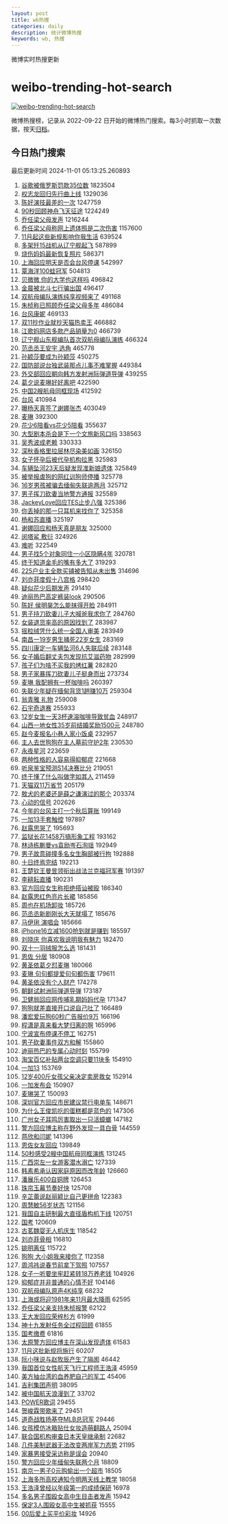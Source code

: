 ```yaml
---
layout: post
title: wb热搜
categories: daily
description: 统计微博热搜
keywords: wb, 热搜
---
```


微博实时热搜更新

# weibo-trending-hot-search

[![weibo-trending-hot-search](https://github.com/ameizi/weibo-trending-hot-search/actions/workflows/ci.yml/badge.svg)](https://github.com/ameizi/weibo-trending-hot-search/actions/workflows/ci.yml)

微博热搜榜，记录从 2022-09-22 日开始的微博热门搜索。每3小时抓取一次数据，按天[归档](./archives)。

## 今日热门搜索

<!-- BEGIN --> 
最后更新时间 2024-11-01 05:13:25.260893 
1. [谷歌被俄罗斯罚款35位数](https://s.weibo.com/weibo?q=%23%E8%B0%B7%E6%AD%8C%E8%A2%AB%E4%BF%84%E7%BD%97%E6%96%AF%E7%BD%9A%E6%AC%BE35%E4%BD%8D%E6%95%B0%23&t=31&band_rank=1&Refer=top) 1823504
1. [权志龙回归先行曲上线](https://s.weibo.com/weibo?q=%23%E6%9D%83%E5%BF%97%E9%BE%99%E5%9B%9E%E5%BD%92%E5%85%88%E8%A1%8C%E6%9B%B2%E4%B8%8A%E7%BA%BF%23&t=31&band_rank=2&Refer=top) 1329036
1. [陈好演技最差的一次](https://s.weibo.com/weibo?q=%23%E9%99%88%E5%A5%BD%E6%BC%94%E6%8A%80%E6%9C%80%E5%B7%AE%E7%9A%84%E4%B8%80%E6%AC%A1%23&t=31&band_rank=1&Refer=top) 1247759
1. [90秒回顾神舟飞天征途](https://s.weibo.com/weibo?q=%2390%E7%A7%92%E5%9B%9E%E9%A1%BE%E7%A5%9E%E8%88%9F%E9%A3%9E%E5%A4%A9%E5%BE%81%E9%80%94%23&t=31&band_rank=3&Refer=top) 1224249
1. [乔任梁父母发声](https://s.weibo.com/weibo?q=%23%E4%B9%94%E4%BB%BB%E6%A2%81%E7%88%B6%E6%AF%8D%E5%8F%91%E5%A3%B0%23&t=31&band_rank=4&Refer=top) 1216244
1. [乔任梁父母称网上遗体照是二次伤害](https://s.weibo.com/weibo?q=%23%E4%B9%94%E4%BB%BB%E6%A2%81%E7%88%B6%E6%AF%8D%E7%A7%B0%E7%BD%91%E4%B8%8A%E9%81%97%E4%BD%93%E7%85%A7%E6%98%AF%E4%BA%8C%E6%AC%A1%E4%BC%A4%E5%AE%B3%23&t=31&band_rank=1&Refer=top) 1157600
1. [11月起这些新规影响你我生活](https://s.weibo.com/weibo?q=%2311%E6%9C%88%E8%B5%B7%E8%BF%99%E4%BA%9B%E6%96%B0%E8%A7%84%E5%BD%B1%E5%93%8D%E4%BD%A0%E6%88%91%E7%94%9F%E6%B4%BB%23&t=31&band_rank=3&Refer=top) 639524
1. [多架歼15战机从辽宁舰起飞](https://s.weibo.com/weibo?q=%23%E5%A4%9A%E6%9E%B6%E6%AD%BC15%E6%88%98%E6%9C%BA%E4%BB%8E%E8%BE%BD%E5%AE%81%E8%88%B0%E8%B5%B7%E9%A3%9E%23&t=31&band_rank=5&Refer=top) 587899
1. [烧伤妈妈最新恢复照片](https://s.weibo.com/weibo?q=%23%E7%83%A7%E4%BC%A4%E5%A6%88%E5%A6%88%E6%9C%80%E6%96%B0%E6%81%A2%E5%A4%8D%E7%85%A7%E7%89%87%23&t=31&band_rank=4&Refer=top) 586371
1. [上海回应明天是否会台风停课](https://s.weibo.com/weibo?q=%23%E4%B8%8A%E6%B5%B7%E5%9B%9E%E5%BA%94%E6%98%8E%E5%A4%A9%E6%98%AF%E5%90%A6%E4%BC%9A%E5%8F%B0%E9%A3%8E%E5%81%9C%E8%AF%BE%23&t=31&band_rank=2&Refer=top) 542997
1. [覃海洋100蛙冠军](https://s.weibo.com/weibo?q=%23%E8%A6%83%E6%B5%B7%E6%B4%8B100%E8%9B%99%E5%86%A0%E5%86%9B%23&t=31&band_rank=5&Refer=top) 504813
1. [贝微微 你的大学也这样吗](https://s.weibo.com/weibo?q=%E8%B4%9D%E5%BE%AE%E5%BE%AE%20%E4%BD%A0%E7%9A%84%E5%A4%A7%E5%AD%A6%E4%B9%9F%E8%BF%99%E6%A0%B7%E5%90%97&t=31&band_rank=6&Refer=top) 496842
1. [金晨被北斗七行骗出国](https://s.weibo.com/weibo?q=%E9%87%91%E6%99%A8%E8%A2%AB%E5%8C%97%E6%96%97%E4%B8%83%E8%A1%8C%E9%AA%97%E5%87%BA%E5%9B%BD&t=31&band_rank=7&Refer=top) 496417
1. [双航母编队演练纯享视频来了](https://s.weibo.com/weibo?q=%23%E5%8F%8C%E8%88%AA%E6%AF%8D%E7%BC%96%E9%98%9F%E6%BC%94%E7%BB%83%E7%BA%AF%E4%BA%AB%E8%A7%86%E9%A2%91%E6%9D%A5%E4%BA%86%23&t=31&band_rank=8&Refer=top) 491168
1. [朱桢称已照顾乔任梁父母多年](https://s.weibo.com/weibo?q=%23%E6%9C%B1%E6%A1%A2%E7%A7%B0%E5%B7%B2%E7%85%A7%E9%A1%BE%E4%B9%94%E4%BB%BB%E6%A2%81%E7%88%B6%E6%AF%8D%E5%A4%9A%E5%B9%B4%23&t=31&band_rank=9&Refer=top) 486084
1. [台风康妮](https://s.weibo.com/weibo?q=%E5%8F%B0%E9%A3%8E%E5%BA%B7%E5%A6%AE&t=31&band_rank=10&Refer=top) 469133
1. [双11抄作业就抄天猫热卖王](https://s.weibo.com/weibo?q=%23%E5%8F%8C11%E6%8A%84%E4%BD%9C%E4%B8%9A%E5%B0%B1%E6%8A%84%E5%A4%A9%E7%8C%AB%E7%83%AD%E5%8D%96%E7%8E%8B%23&t=31&band_rank=11&Refer=top) 466882
1. [江歌妈网店多款产品销量为0](https://s.weibo.com/weibo?q=%23%E6%B1%9F%E6%AD%8C%E5%A6%88%E7%BD%91%E5%BA%97%E5%A4%9A%E6%AC%BE%E4%BA%A7%E5%93%81%E9%94%80%E9%87%8F%E4%B8%BA0%23&t=31&band_rank=12&Refer=top) 466739
1. [辽宁舰山东舰编队首次双航母编队演练](https://s.weibo.com/weibo?q=%23%E8%BE%BD%E5%AE%81%E8%88%B0%E5%B1%B1%E4%B8%9C%E8%88%B0%E7%BC%96%E9%98%9F%E9%A6%96%E6%AC%A1%E5%8F%8C%E8%88%AA%E6%AF%8D%E7%BC%96%E9%98%9F%E6%BC%94%E7%BB%83%23&t=31&band_rank=13&Refer=top) 466324
1. [范丞丞王安宇 选角](https://s.weibo.com/weibo?q=%E8%8C%83%E4%B8%9E%E4%B8%9E%E7%8E%8B%E5%AE%89%E5%AE%87%20%E9%80%89%E8%A7%92&t=31&band_rank=4&Refer=top) 465778
1. [孙颖莎要成为孙颖莎](https://s.weibo.com/weibo?q=%E5%AD%99%E9%A2%96%E8%8E%8E%E8%A6%81%E6%88%90%E4%B8%BA%E5%AD%99%E9%A2%96%E8%8E%8E&t=31&band_rank=6&Refer=top) 450275
1. [国防部说台独武装那点儿事不难掌握](https://s.weibo.com/weibo?q=%23%E5%9B%BD%E9%98%B2%E9%83%A8%E8%AF%B4%E5%8F%B0%E7%8B%AC%E6%AD%A6%E8%A3%85%E9%82%A3%E7%82%B9%E5%84%BF%E4%BA%8B%E4%B8%8D%E9%9A%BE%E6%8E%8C%E6%8F%A1%23&t=31&band_rank=5&Refer=top) 449384
1. [外交部回应朝向韩方发射洲际弹道导弹](https://s.weibo.com/weibo?q=%23%E5%A4%96%E4%BA%A4%E9%83%A8%E5%9B%9E%E5%BA%94%E6%9C%9D%E5%90%91%E9%9F%A9%E6%96%B9%E5%8F%91%E5%B0%84%E6%B4%B2%E9%99%85%E5%BC%B9%E9%81%93%E5%AF%BC%E5%BC%B9%23&t=31&band_rank=14&Refer=top) 439255
1. [葛夕说麦琳好好离吧](https://s.weibo.com/weibo?q=%23%E8%91%9B%E5%A4%95%E8%AF%B4%E9%BA%A6%E7%90%B3%E5%A5%BD%E5%A5%BD%E7%A6%BB%E5%90%A7%23&t=31&band_rank=15&Refer=top) 422590
1. [中国2艘航母同框现场](https://s.weibo.com/weibo?q=%23%E4%B8%AD%E5%9B%BD2%E8%89%98%E8%88%AA%E6%AF%8D%E5%90%8C%E6%A1%86%E7%8E%B0%E5%9C%BA%23&t=31&band_rank=16&Refer=top) 412592
1. [台风](https://s.weibo.com/weibo?q=%E5%8F%B0%E9%A3%8E&t=31&band_rank=6&Refer=top) 410984
1. [曝杨天真签了谢娜张杰](https://s.weibo.com/weibo?q=%23%E6%9B%9D%E6%9D%A8%E5%A4%A9%E7%9C%9F%E7%AD%BE%E4%BA%86%E8%B0%A2%E5%A8%9C%E5%BC%A0%E6%9D%B0%23&t=31&band_rank=17&Refer=top) 403049
1. [麦琳](https://s.weibo.com/weibo?q=%E9%BA%A6%E7%90%B3&t=31&band_rank=7&Refer=top) 392300
1. [花少6陪看vs花少5陪看](https://s.weibo.com/weibo?q=%E8%8A%B1%E5%B0%916%E9%99%AA%E7%9C%8Bvs%E8%8A%B1%E5%B0%915%E9%99%AA%E7%9C%8B&t=31&band_rank=18&Refer=top) 355637
1. [大型剧本杀会是下一个文旅新风口吗](https://s.weibo.com/weibo?q=%23%E5%A4%A7%E5%9E%8B%E5%89%A7%E6%9C%AC%E6%9D%80%E4%BC%9A%E6%98%AF%E4%B8%8B%E4%B8%80%E4%B8%AA%E6%96%87%E6%97%85%E6%96%B0%E9%A3%8E%E5%8F%A3%E5%90%97%23&t=31&band_rank=10&Refer=top) 338563
1. [吴秀波成老赖](https://s.weibo.com/weibo?q=%23%E5%90%B4%E7%A7%80%E6%B3%A2%E6%88%90%E8%80%81%E8%B5%96%23&t=31&band_rank=11&Refer=top) 330333
1. [深秋香格里拉层林尽染美如画](https://s.weibo.com/weibo?q=%23%E6%B7%B1%E7%A7%8B%E9%A6%99%E6%A0%BC%E9%87%8C%E6%8B%89%E5%B1%82%E6%9E%97%E5%B0%BD%E6%9F%93%E7%BE%8E%E5%A6%82%E7%94%BB%23&t=31&band_rank=10&Refer=top) 326150
1. [女子怀孕后被代孕机构拉黑](https://s.weibo.com/weibo?q=%23%E5%A5%B3%E5%AD%90%E6%80%80%E5%AD%95%E5%90%8E%E8%A2%AB%E4%BB%A3%E5%AD%95%E6%9C%BA%E6%9E%84%E6%8B%89%E9%BB%91%23&t=31&band_rank=11&Refer=top) 325983
1. [车辆坠河23天后疑发现准新娘遗体](https://s.weibo.com/weibo?q=%23%E8%BD%A6%E8%BE%86%E5%9D%A0%E6%B2%B323%E5%A4%A9%E5%90%8E%E7%96%91%E5%8F%91%E7%8E%B0%E5%87%86%E6%96%B0%E5%A8%98%E9%81%97%E4%BD%93%23&t=31&band_rank=12&Refer=top) 325849
1. [被举报虐狗的网红训狗师停播](https://s.weibo.com/weibo?q=%23%E8%A2%AB%E4%B8%BE%E6%8A%A5%E8%99%90%E7%8B%97%E7%9A%84%E7%BD%91%E7%BA%A2%E8%AE%AD%E7%8B%97%E5%B8%88%E5%81%9C%E6%92%AD%23&t=31&band_rank=13&Refer=top) 325778
1. [16岁男孩被骗去缅甸失联逾两月](https://s.weibo.com/weibo?q=%2316%E5%B2%81%E7%94%B7%E5%AD%A9%E8%A2%AB%E9%AA%97%E5%8E%BB%E7%BC%85%E7%94%B8%E5%A4%B1%E8%81%94%E9%80%BE%E4%B8%A4%E6%9C%88%23&t=31&band_rank=14&Refer=top) 325712
1. [男子挥刀砍妻当地警方通报](https://s.weibo.com/weibo?q=%23%E7%94%B7%E5%AD%90%E6%8C%A5%E5%88%80%E7%A0%8D%E5%A6%BB%E5%BD%93%E5%9C%B0%E8%AD%A6%E6%96%B9%E9%80%9A%E6%8A%A5%23&t=31&band_rank=15&Refer=top) 325589
1. [JackeyLove回应TES止步八强](https://s.weibo.com/weibo?q=%23JackeyLove%E5%9B%9E%E5%BA%94TES%E6%AD%A2%E6%AD%A5%E5%85%AB%E5%BC%BA%23&t=31&band_rank=16&Refer=top) 325386
1. [你丢掉的那一只耳机来找你了](https://s.weibo.com/weibo?q=%23%E4%BD%A0%E4%B8%A2%E6%8E%89%E7%9A%84%E9%82%A3%E4%B8%80%E5%8F%AA%E8%80%B3%E6%9C%BA%E6%9D%A5%E6%89%BE%E4%BD%A0%E4%BA%86%23&t=31&band_rank=17&Refer=top) 325358
1. [杨和苏直播](https://s.weibo.com/weibo?q=%E6%9D%A8%E5%92%8C%E8%8B%8F%E7%9B%B4%E6%92%AD&t=31&band_rank=18&Refer=top) 325197
1. [谢娜回应和杨天真是朋友](https://s.weibo.com/weibo?q=%23%E8%B0%A2%E5%A8%9C%E5%9B%9E%E5%BA%94%E5%92%8C%E6%9D%A8%E5%A4%A9%E7%9C%9F%E6%98%AF%E6%9C%8B%E5%8F%8B%23&t=31&band_rank=20&Refer=top) 325000
1. [闵塔鲨 敷衍](https://s.weibo.com/weibo?q=%E9%97%B5%E5%A1%94%E9%B2%A8%20%E6%95%B7%E8%A1%8D&t=31&band_rank=21&Refer=top) 324926
1. [难听](https://s.weibo.com/weibo?q=%E9%9A%BE%E5%90%AC&t=31&band_rank=13&Refer=top) 322549
1. [男子找5个对象同住一小区隐瞒4年](https://s.weibo.com/weibo?q=%23%E7%94%B7%E5%AD%90%E6%89%BE5%E4%B8%AA%E5%AF%B9%E8%B1%A1%E5%90%8C%E4%BD%8F%E4%B8%80%E5%B0%8F%E5%8C%BA%E9%9A%90%E7%9E%924%E5%B9%B4%23&t=31&band_rank=22&Refer=top) 320781
1. [终于知道金毛的嘴有多大了](https://s.weibo.com/weibo?q=%23%E7%BB%88%E4%BA%8E%E7%9F%A5%E9%81%93%E9%87%91%E6%AF%9B%E7%9A%84%E5%98%B4%E6%9C%89%E5%A4%9A%E5%A4%A7%E4%BA%86%23&t=31&band_rank=14&Refer=top) 319293
1. [225户业主全款买铺被告知从未出售](https://s.weibo.com/weibo?q=%23225%E6%88%B7%E4%B8%9A%E4%B8%BB%E5%85%A8%E6%AC%BE%E4%B9%B0%E9%93%BA%E8%A2%AB%E5%91%8A%E7%9F%A5%E4%BB%8E%E6%9C%AA%E5%87%BA%E5%94%AE%23&t=31&band_rank=15&Refer=top) 314696
1. [刘亦菲度假十八宫格](https://s.weibo.com/weibo?q=%23%E5%88%98%E4%BA%A6%E8%8F%B2%E5%BA%A6%E5%81%87%E5%8D%81%E5%85%AB%E5%AE%AB%E6%A0%BC%23&t=31&band_rank=17&Refer=top) 298420
1. [疑似花少后期发声](https://s.weibo.com/weibo?q=%23%E7%96%91%E4%BC%BC%E8%8A%B1%E5%B0%91%E5%90%8E%E6%9C%9F%E5%8F%91%E5%A3%B0%23&t=31&band_rank=24&Refer=top) 291410
1. [迪丽热巴高定裤装look](https://s.weibo.com/weibo?q=%23%E8%BF%AA%E4%B8%BD%E7%83%AD%E5%B7%B4%E9%AB%98%E5%AE%9A%E8%A3%A4%E8%A3%85look%23&t=31&band_rank=25&Refer=top) 290506
1. [陈好 侯明昊怎么能抹得开脸](https://s.weibo.com/weibo?q=%E9%99%88%E5%A5%BD%20%E4%BE%AF%E6%98%8E%E6%98%8A%E6%80%8E%E4%B9%88%E8%83%BD%E6%8A%B9%E5%BE%97%E5%BC%80%E8%84%B8&t=31&band_rank=19&Refer=top) 284911
1. [男子持刀砍妻儿子大喊爸我求你了](https://s.weibo.com/weibo?q=%23%E7%94%B7%E5%AD%90%E6%8C%81%E5%88%80%E7%A0%8D%E5%A6%BB%E5%84%BF%E5%AD%90%E5%A4%A7%E5%96%8A%E7%88%B8%E6%88%91%E6%B1%82%E4%BD%A0%E4%BA%86%23&t=31&band_rank=20&Refer=top) 284760
1. [女装退货率高的原因找到了](https://s.weibo.com/weibo?q=%E5%A5%B3%E8%A3%85%E9%80%80%E8%B4%A7%E7%8E%87%E9%AB%98%E7%9A%84%E5%8E%9F%E5%9B%A0%E6%89%BE%E5%88%B0%E4%BA%86&t=31&band_rank=21&Refer=top) 283987
1. [摇粒绒凭什么统一全国人审美](https://s.weibo.com/weibo?q=%23%E6%91%87%E7%B2%92%E7%BB%92%E5%87%AD%E4%BB%80%E4%B9%88%E7%BB%9F%E4%B8%80%E5%85%A8%E5%9B%BD%E4%BA%BA%E5%AE%A1%E7%BE%8E%23&t=31&band_rank=22&Refer=top) 283949
1. [南昌一19岁男生捅死22岁女生](https://s.weibo.com/weibo?q=%23%E5%8D%97%E6%98%8C%E4%B8%8019%E5%B2%81%E7%94%B7%E7%94%9F%E6%8D%85%E6%AD%BB22%E5%B2%81%E5%A5%B3%E7%94%9F%23&t=31&band_rank=23&Refer=top) 283169
1. [四川康定一车辆坠河6人失联后续](https://s.weibo.com/weibo?q=%23%E5%9B%9B%E5%B7%9D%E5%BA%B7%E5%AE%9A%E4%B8%80%E8%BD%A6%E8%BE%86%E5%9D%A0%E6%B2%B36%E4%BA%BA%E5%A4%B1%E8%81%94%E5%90%8E%E7%BB%AD%23&t=31&band_rank=20&Refer=top) 283148
1. [女子婚后翻丈夫包发现抗艾滋药物](https://s.weibo.com/weibo?q=%23%E5%A5%B3%E5%AD%90%E5%A9%9A%E5%90%8E%E7%BF%BB%E4%B8%88%E5%A4%AB%E5%8C%85%E5%8F%91%E7%8E%B0%E6%8A%97%E8%89%BE%E6%BB%8B%E8%8D%AF%E7%89%A9%23&t=31&band_rank=24&Refer=top) 282999
1. [孩子们为啥不买我的烤红薯](https://s.weibo.com/weibo?q=%E5%AD%A9%E5%AD%90%E4%BB%AC%E4%B8%BA%E5%95%A5%E4%B8%8D%E4%B9%B0%E6%88%91%E7%9A%84%E7%83%A4%E7%BA%A2%E8%96%AF&t=31&band_rank=21&Refer=top) 282820
1. [男子家暴挥刀砍妻儿子挺身而出](https://s.weibo.com/weibo?q=%23%E7%94%B7%E5%AD%90%E5%AE%B6%E6%9A%B4%E6%8C%A5%E5%88%80%E7%A0%8D%E5%A6%BB%E5%84%BF%E5%AD%90%E6%8C%BA%E8%BA%AB%E8%80%8C%E5%87%BA%23&t=31&band_rank=25&Refer=top) 273734
1. [麦琳 我配拥有一杯咖啡吗](https://s.weibo.com/weibo?q=%E9%BA%A6%E7%90%B3%20%E6%88%91%E9%85%8D%E6%8B%A5%E6%9C%89%E4%B8%80%E6%9D%AF%E5%92%96%E5%95%A1%E5%90%97&t=31&band_rank=26&Refer=top) 260397
1. [失联少年疑在缅甸背货1趟赚10万](https://s.weibo.com/weibo?q=%23%E5%A4%B1%E8%81%94%E5%B0%91%E5%B9%B4%E7%96%91%E5%9C%A8%E7%BC%85%E7%94%B8%E8%83%8C%E8%B4%A71%E8%B6%9F%E8%B5%9A10%E4%B8%87%23&t=31&band_rank=26&Refer=top) 259304
1. [翁青雅 礼物](https://s.weibo.com/weibo?q=%E7%BF%81%E9%9D%92%E9%9B%85%20%E7%A4%BC%E7%89%A9&t=31&band_rank=27&Refer=top) 259008
1. [石宇奇退赛](https://s.weibo.com/weibo?q=%E7%9F%B3%E5%AE%87%E5%A5%87%E9%80%80%E8%B5%9B&t=31&band_rank=27&Refer=top) 255933
1. [12岁女生一天3杯速溶咖啡导致贫血](https://s.weibo.com/weibo?q=%2312%E5%B2%81%E5%A5%B3%E7%94%9F%E4%B8%80%E5%A4%A93%E6%9D%AF%E9%80%9F%E6%BA%B6%E5%92%96%E5%95%A1%E5%AF%BC%E8%87%B4%E8%B4%AB%E8%A1%80%23&t=31&band_rank=22&Refer=top) 248917
1. [山西一地女性35岁前结婚奖励1500元](https://s.weibo.com/weibo?q=%23%E5%B1%B1%E8%A5%BF%E4%B8%80%E5%9C%B0%E5%A5%B3%E6%80%A735%E5%B2%81%E5%89%8D%E7%BB%93%E5%A9%9A%E5%A5%96%E5%8A%B11500%E5%85%83%23&t=31&band_rank=28&Refer=top) 248780
1. [赵今麦报名小巷人家小饭桌](https://s.weibo.com/weibo?q=%23%E8%B5%B5%E4%BB%8A%E9%BA%A6%E6%8A%A5%E5%90%8D%E5%B0%8F%E5%B7%B7%E4%BA%BA%E5%AE%B6%E5%B0%8F%E9%A5%AD%E6%A1%8C%23&t=31&band_rank=29&Refer=top) 232957
1. [主人去世狗狗在主人墓前守护2年](https://s.weibo.com/weibo?q=%23%E4%B8%BB%E4%BA%BA%E5%8E%BB%E4%B8%96%E7%8B%97%E7%8B%97%E5%9C%A8%E4%B8%BB%E4%BA%BA%E5%A2%93%E5%89%8D%E5%AE%88%E6%8A%A42%E5%B9%B4%23&t=31&band_rank=1&Refer=top) 230530
1. [永夜星河](https://s.weibo.com/weibo?q=%E6%B0%B8%E5%A4%9C%E6%98%9F%E6%B2%B3&t=31&band_rank=30&Refer=top) 223659
1. [两种性格的人容易得抑郁症](https://s.weibo.com/weibo?q=%23%E4%B8%A4%E7%A7%8D%E6%80%A7%E6%A0%BC%E7%9A%84%E4%BA%BA%E5%AE%B9%E6%98%93%E5%BE%97%E6%8A%91%E9%83%81%E7%97%87%23&t=31&band_rank=23&Refer=top) 221668
1. [听泉鉴宝预测S14决赛比分](https://s.weibo.com/weibo?q=%23%E5%90%AC%E6%B3%89%E9%89%B4%E5%AE%9D%E9%A2%84%E6%B5%8BS14%E5%86%B3%E8%B5%9B%E6%AF%94%E5%88%86%23&t=31&band_rank=28&Refer=top) 219051
1. [终于懂了什么叫做字如其人](https://s.weibo.com/weibo?q=%E7%BB%88%E4%BA%8E%E6%87%82%E4%BA%86%E4%BB%80%E4%B9%88%E5%8F%AB%E5%81%9A%E5%AD%97%E5%A6%82%E5%85%B6%E4%BA%BA&t=31&band_rank=33&Refer=top) 211459
1. [天猫双11万省节](https://s.weibo.com/weibo?q=%23%E5%A4%A9%E7%8C%AB%E5%8F%8C11%E4%B8%87%E7%9C%81%E8%8A%82%23&t=31&band_rank=29&Refer=top) 205179
1. [敖犬的老婆还是薛之谦演过的那个](https://s.weibo.com/weibo?q=%E6%95%96%E7%8A%AC%E7%9A%84%E8%80%81%E5%A9%86%E8%BF%98%E6%98%AF%E8%96%9B%E4%B9%8B%E8%B0%A6%E6%BC%94%E8%BF%87%E7%9A%84%E9%82%A3%E4%B8%AA&t=31&band_rank=34&Refer=top) 203374
1. [心动的信号](https://s.weibo.com/weibo?q=%E5%BF%83%E5%8A%A8%E7%9A%84%E4%BF%A1%E5%8F%B7&t=31&band_rank=30&Refer=top) 202626
1. [今年的台风主打一个秋后算账](https://s.weibo.com/weibo?q=%23%E4%BB%8A%E5%B9%B4%E7%9A%84%E5%8F%B0%E9%A3%8E%E4%B8%BB%E6%89%93%E4%B8%80%E4%B8%AA%E7%A7%8B%E5%90%8E%E7%AE%97%E8%B4%A6%23&t=31&band_rank=31&Refer=top) 199149
1. [一加13手套触控](https://s.weibo.com/weibo?q=%E4%B8%80%E5%8A%A013%E6%89%8B%E5%A5%97%E8%A7%A6%E6%8E%A7&t=31&band_rank=32&Refer=top) 197897
1. [赵露思哭了](https://s.weibo.com/weibo?q=%E8%B5%B5%E9%9C%B2%E6%80%9D%E5%93%AD%E4%BA%86&t=31&band_rank=33&Refer=top) 195693
1. [监狱长花1458万搞形象工程](https://s.weibo.com/weibo?q=%23%E7%9B%91%E7%8B%B1%E9%95%BF%E8%8A%B11458%E4%B8%87%E6%90%9E%E5%BD%A2%E8%B1%A1%E5%B7%A5%E7%A8%8B%23&t=31&band_rank=36&Refer=top) 193162
1. [林诗栋蒯曼vs袁励岑石洵瑶](https://s.weibo.com/weibo?q=%23%E6%9E%97%E8%AF%97%E6%A0%8B%E8%92%AF%E6%9B%BCvs%E8%A2%81%E5%8A%B1%E5%B2%91%E7%9F%B3%E6%B4%B5%E7%91%B6%23&t=31&band_rank=37&Refer=top) 192949
1. [男子故意碰撞多名女生胸部被行拘](https://s.weibo.com/weibo?q=%23%E7%94%B7%E5%AD%90%E6%95%85%E6%84%8F%E7%A2%B0%E6%92%9E%E5%A4%9A%E5%90%8D%E5%A5%B3%E7%94%9F%E8%83%B8%E9%83%A8%E8%A2%AB%E8%A1%8C%E6%8B%98%23&t=31&band_rank=38&Refer=top) 192888
1. [十日终焉完结](https://s.weibo.com/weibo?q=%E5%8D%81%E6%97%A5%E7%BB%88%E7%84%89%E5%AE%8C%E7%BB%93&t=31&band_rank=39&Refer=top) 192213
1. [王楚钦王曼昱领衔出战法兰克福冠军赛](https://s.weibo.com/weibo?q=%23%E7%8E%8B%E6%A5%9A%E9%92%A6%E7%8E%8B%E6%9B%BC%E6%98%B1%E9%A2%86%E8%A1%94%E5%87%BA%E6%88%98%E6%B3%95%E5%85%B0%E5%85%8B%E7%A6%8F%E5%86%A0%E5%86%9B%E8%B5%9B%23&t=31&band_rank=24&Refer=top) 191397
1. [李耕耘直播](https://s.weibo.com/weibo?q=%E6%9D%8E%E8%80%95%E8%80%98%E7%9B%B4%E6%92%AD&t=31&band_rank=34&Refer=top) 190231
1. [官方回应女生称拒绝搭讪被殴](https://s.weibo.com/weibo?q=%23%E5%AE%98%E6%96%B9%E5%9B%9E%E5%BA%94%E5%A5%B3%E7%94%9F%E7%A7%B0%E6%8B%92%E7%BB%9D%E6%90%AD%E8%AE%AA%E8%A2%AB%E6%AE%B4%23&t=31&band_rank=35&Refer=top) 186340
1. [赵露思红色亮片长裙](https://s.weibo.com/weibo?q=%23%E8%B5%B5%E9%9C%B2%E6%80%9D%E7%BA%A2%E8%89%B2%E4%BA%AE%E7%89%87%E9%95%BF%E8%A3%99%23&t=31&band_rank=25&Refer=top) 185856
1. [周也在机场卸妆](https://s.weibo.com/weibo?q=%E5%91%A8%E4%B9%9F%E5%9C%A8%E6%9C%BA%E5%9C%BA%E5%8D%B8%E5%A6%86&t=31&band_rank=26&Refer=top) 185726
1. [范丞丞新剧刚长大天就塌了](https://s.weibo.com/weibo?q=%E8%8C%83%E4%B8%9E%E4%B8%9E%E6%96%B0%E5%89%A7%E5%88%9A%E9%95%BF%E5%A4%A7%E5%A4%A9%E5%B0%B1%E5%A1%8C%E4%BA%86&t=31&band_rank=27&Refer=top) 185676
1. [马伊琍 演唱会](https://s.weibo.com/weibo?q=%E9%A9%AC%E4%BC%8A%E7%90%8D%20%E6%BC%94%E5%94%B1%E4%BC%9A&t=31&band_rank=28&Refer=top) 185666
1. [iPhone16立减1600抢到就是赚到](https://s.weibo.com/weibo?q=%23iPhone16%E7%AB%8B%E5%87%8F1600%E6%8A%A2%E5%88%B0%E5%B0%B1%E6%98%AF%E8%B5%9A%E5%88%B0%23&t=31&band_rank=29&Refer=top) 185597
1. [刘晓庆 你喜欢我说明我有魅力](https://s.weibo.com/weibo?q=%E5%88%98%E6%99%93%E5%BA%86%20%E4%BD%A0%E5%96%9C%E6%AC%A2%E6%88%91%E8%AF%B4%E6%98%8E%E6%88%91%E6%9C%89%E9%AD%85%E5%8A%9B&t=31&band_rank=36&Refer=top) 182470
1. [双十一羽绒服怎么选](https://s.weibo.com/weibo?q=%23%E5%8F%8C%E5%8D%81%E4%B8%80%E7%BE%BD%E7%BB%92%E6%9C%8D%E6%80%8E%E4%B9%88%E9%80%89%23&t=31&band_rank=37&Refer=top) 181431
1. [恩佐 分居](https://s.weibo.com/weibo?q=%E6%81%A9%E4%BD%90%20%E5%88%86%E5%B1%85&t=31&band_rank=38&Refer=top) 180908
1. [黄圣依葛夕怼麦琳](https://s.weibo.com/weibo?q=%23%E9%BB%84%E5%9C%A3%E4%BE%9D%E8%91%9B%E5%A4%95%E6%80%BC%E9%BA%A6%E7%90%B3%23&t=31&band_rank=40&Refer=top) 180066
1. [麦琳 句句都提爱句句都伤害](https://s.weibo.com/weibo?q=%E9%BA%A6%E7%90%B3%20%E5%8F%A5%E5%8F%A5%E9%83%BD%E6%8F%90%E7%88%B1%E5%8F%A5%E5%8F%A5%E9%83%BD%E4%BC%A4%E5%AE%B3&t=31&band_rank=41&Refer=top) 179611
1. [黄圣依没有个人财产](https://s.weibo.com/weibo?q=%23%E9%BB%84%E5%9C%A3%E4%BE%9D%E6%B2%A1%E6%9C%89%E4%B8%AA%E4%BA%BA%E8%B4%A2%E4%BA%A7%23&t=31&band_rank=39&Refer=top) 174278
1. [朝鲜试射洲际弹道导弹](https://s.weibo.com/weibo?q=%23%E6%9C%9D%E9%B2%9C%E8%AF%95%E5%B0%84%E6%B4%B2%E9%99%85%E5%BC%B9%E9%81%93%E5%AF%BC%E5%BC%B9%23&t=31&band_rank=32&Refer=top) 173187
1. [卫健局回应网传哺乳期妈妈代孕](https://s.weibo.com/weibo?q=%23%E5%8D%AB%E5%81%A5%E5%B1%80%E5%9B%9E%E5%BA%94%E7%BD%91%E4%BC%A0%E5%93%BA%E4%B9%B3%E6%9C%9F%E5%A6%88%E5%A6%88%E4%BB%A3%E5%AD%95%23&t=31&band_rank=40&Refer=top) 171347
1. [狗狗就差直接开口说自己吐了](https://s.weibo.com/weibo?q=%E7%8B%97%E7%8B%97%E5%B0%B1%E5%B7%AE%E7%9B%B4%E6%8E%A5%E5%BC%80%E5%8F%A3%E8%AF%B4%E8%87%AA%E5%B7%B1%E5%90%90%E4%BA%86&t=31&band_rank=41&Refer=top) 166489
1. [潘宏爱玩狗60秒广告报价9万](https://s.weibo.com/weibo?q=%23%E6%BD%98%E5%AE%8F%E7%88%B1%E7%8E%A9%E7%8B%9760%E7%A7%92%E5%B9%BF%E5%91%8A%E6%8A%A5%E4%BB%B79%E4%B8%87%23&t=31&band_rank=35&Refer=top) 166196
1. [程潇是真来看大梦归离的啊](https://s.weibo.com/weibo?q=%E7%A8%8B%E6%BD%87%E6%98%AF%E7%9C%9F%E6%9D%A5%E7%9C%8B%E5%A4%A7%E6%A2%A6%E5%BD%92%E7%A6%BB%E7%9A%84%E5%95%8A&t=31&band_rank=43&Refer=top) 165996
1. [宁波宣布停课不停工](https://s.weibo.com/weibo?q=%23%E5%AE%81%E6%B3%A2%E5%AE%A3%E5%B8%83%E5%81%9C%E8%AF%BE%E4%B8%8D%E5%81%9C%E5%B7%A5%23&t=31&band_rank=44&Refer=top) 162751
1. [男子砍妻事件双方和解](https://s.weibo.com/weibo?q=%23%E7%94%B7%E5%AD%90%E7%A0%8D%E5%A6%BB%E4%BA%8B%E4%BB%B6%E5%8F%8C%E6%96%B9%E5%92%8C%E8%A7%A3%23&t=31&band_rank=45&Refer=top) 155860
1. [迪丽热巴的专属心动时刻](https://s.weibo.com/weibo?q=%23%E8%BF%AA%E4%B8%BD%E7%83%AD%E5%B7%B4%E7%9A%84%E4%B8%93%E5%B1%9E%E5%BF%83%E5%8A%A8%E6%97%B6%E5%88%BB%23&t=31&band_rank=36&Refer=top) 155799
1. [淘宝百亿补贴两台空调只要11块多](https://s.weibo.com/weibo?q=%23%E6%B7%98%E5%AE%9D%E7%99%BE%E4%BA%BF%E8%A1%A5%E8%B4%B4%E4%B8%A4%E5%8F%B0%E7%A9%BA%E8%B0%83%E5%8F%AA%E8%A6%8111%E5%9D%97%E5%A4%9A%23&t=31&band_rank=42&Refer=top) 154910
1. [一加13](https://s.weibo.com/weibo?q=%E4%B8%80%E5%8A%A013&t=31&band_rank=43&Refer=top) 153769
1. [12岁400斤女孩父亲决定卖房救女](https://s.weibo.com/weibo?q=%2312%E5%B2%81400%E6%96%A4%E5%A5%B3%E5%AD%A9%E7%88%B6%E4%BA%B2%E5%86%B3%E5%AE%9A%E5%8D%96%E6%88%BF%E6%95%91%E5%A5%B3%23&t=31&band_rank=44&Refer=top) 152914
1. [一加发布会](https://s.weibo.com/weibo?q=%E4%B8%80%E5%8A%A0%E5%8F%91%E5%B8%83%E4%BC%9A&t=31&band_rank=45&Refer=top) 150907
1. [麦琳哭了](https://s.weibo.com/weibo?q=%23%E9%BA%A6%E7%90%B3%E5%93%AD%E4%BA%86%23&t=31&band_rank=46&Refer=top) 150093
1. [深圳官方回应市民建议禁行电单车](https://s.weibo.com/weibo?q=%23%E6%B7%B1%E5%9C%B3%E5%AE%98%E6%96%B9%E5%9B%9E%E5%BA%94%E5%B8%82%E6%B0%91%E5%BB%BA%E8%AE%AE%E7%A6%81%E8%A1%8C%E7%94%B5%E5%8D%95%E8%BD%A6%23&t=31&band_rank=47&Refer=top) 148671
1. [为什么王俊凯吃的蛋糕都是蓝色的](https://s.weibo.com/weibo?q=%23%E4%B8%BA%E4%BB%80%E4%B9%88%E7%8E%8B%E4%BF%8A%E5%87%AF%E5%90%83%E7%9A%84%E8%9B%8B%E7%B3%95%E9%83%BD%E6%98%AF%E8%93%9D%E8%89%B2%E7%9A%84%23&t=31&band_rank=37&Refer=top) 147306
1. [广州女子耳鸣厉害取出一只活蟑螂](https://s.weibo.com/weibo?q=%23%E5%B9%BF%E5%B7%9E%E5%A5%B3%E5%AD%90%E8%80%B3%E9%B8%A3%E5%8E%89%E5%AE%B3%E5%8F%96%E5%87%BA%E4%B8%80%E5%8F%AA%E6%B4%BB%E8%9F%91%E8%9E%82%23&t=31&band_rank=48&Refer=top) 147182
1. [警方回应博主称在野外发现一具白骨](https://s.weibo.com/weibo?q=%23%E8%AD%A6%E6%96%B9%E5%9B%9E%E5%BA%94%E5%8D%9A%E4%B8%BB%E7%A7%B0%E5%9C%A8%E9%87%8E%E5%A4%96%E5%8F%91%E7%8E%B0%E4%B8%80%E5%85%B7%E7%99%BD%E9%AA%A8%23&t=31&band_rank=38&Refer=top) 144559
1. [蒋欣和闫妮](https://s.weibo.com/weibo?q=%E8%92%8B%E6%AC%A3%E5%92%8C%E9%97%AB%E5%A6%AE&t=31&band_rank=47&Refer=top) 141396
1. [恩佐女友回应](https://s.weibo.com/weibo?q=%E6%81%A9%E4%BD%90%E5%A5%B3%E5%8F%8B%E5%9B%9E%E5%BA%94&t=31&band_rank=39&Refer=top) 139849
1. [50秒感受2艘中国航母同框演练](https://s.weibo.com/weibo?q=%2350%E7%A7%92%E6%84%9F%E5%8F%972%E8%89%98%E4%B8%AD%E5%9B%BD%E8%88%AA%E6%AF%8D%E5%90%8C%E6%A1%86%E6%BC%94%E7%BB%83%23&t=31&band_rank=41&Refer=top) 131245
1. [广西崇左一女游客潜水溺亡](https://s.weibo.com/weibo?q=%23%E5%B9%BF%E8%A5%BF%E5%B4%87%E5%B7%A6%E4%B8%80%E5%A5%B3%E6%B8%B8%E5%AE%A2%E6%BD%9C%E6%B0%B4%E6%BA%BA%E4%BA%A1%23&t=31&band_rank=42&Refer=top) 127339
1. [韩素希承认因家庭原因而改年龄](https://s.weibo.com/weibo?q=%23%E9%9F%A9%E7%B4%A0%E5%B8%8C%E6%89%BF%E8%AE%A4%E5%9B%A0%E5%AE%B6%E5%BA%AD%E5%8E%9F%E5%9B%A0%E8%80%8C%E6%94%B9%E5%B9%B4%E9%BE%84%23&t=31&band_rank=43&Refer=top) 126660
1. [潘展乐400自铜牌](https://s.weibo.com/weibo?q=%23%E6%BD%98%E5%B1%95%E4%B9%90400%E8%87%AA%E9%93%9C%E7%89%8C%23&t=31&band_rank=44&Refer=top) 126453
1. [珠帘玉幕节奏好快](https://s.weibo.com/weibo?q=%E7%8F%A0%E5%B8%98%E7%8E%89%E5%B9%95%E8%8A%82%E5%A5%8F%E5%A5%BD%E5%BF%AB&t=31&band_rank=50&Refer=top) 125708
1. [辛芷蕾说赵丽颖比自己更拼命](https://s.weibo.com/weibo?q=%23%E8%BE%9B%E8%8A%B7%E8%95%BE%E8%AF%B4%E8%B5%B5%E4%B8%BD%E9%A2%96%E6%AF%94%E8%87%AA%E5%B7%B1%E6%9B%B4%E6%8B%BC%E5%91%BD%23&t=31&band_rank=49&Refer=top) 122383
1. [周慧敏56岁状态](https://s.weibo.com/weibo?q=%E5%91%A8%E6%85%A7%E6%95%8F56%E5%B2%81%E7%8A%B6%E6%80%81&t=31&band_rank=50&Refer=top) 121156
1. [我国自主研制最大直径盾构机下线](https://s.weibo.com/weibo?q=%23%E6%88%91%E5%9B%BD%E8%87%AA%E4%B8%BB%E7%A0%94%E5%88%B6%E6%9C%80%E5%A4%A7%E7%9B%B4%E5%BE%84%E7%9B%BE%E6%9E%84%E6%9C%BA%E4%B8%8B%E7%BA%BF%23&t=31&band_rank=3&Refer=top) 120751
1. [国考](https://s.weibo.com/weibo?q=%E5%9B%BD%E8%80%83&t=31&band_rank=4&Refer=top) 120609
1. [古茗魏婴无人机庆生](https://s.weibo.com/weibo?q=%23%E5%8F%A4%E8%8C%97%E9%AD%8F%E5%A9%B4%E6%97%A0%E4%BA%BA%E6%9C%BA%E5%BA%86%E7%94%9F%23&t=31&band_rank=45&Refer=top) 118542
1. [刘亦菲骨相](https://s.weibo.com/weibo?q=%23%E5%88%98%E4%BA%A6%E8%8F%B2%E9%AA%A8%E7%9B%B8%23&t=31&band_rank=46&Refer=top) 116810
1. [姚明离任](https://s.weibo.com/weibo?q=%23%E5%A7%9A%E6%98%8E%E7%A6%BB%E4%BB%BB%23&t=31&band_rank=47&Refer=top) 115722
1. [狗狗 大小姐我来接你了](https://s.weibo.com/weibo?q=%E7%8B%97%E7%8B%97%20%E5%A4%A7%E5%B0%8F%E5%A7%90%E6%88%91%E6%9D%A5%E6%8E%A5%E4%BD%A0%E4%BA%86&t=31&band_rank=48&Refer=top) 112358
1. [周鸿祎说春节前拿下驾照](https://s.weibo.com/weibo?q=%23%E5%91%A8%E9%B8%BF%E7%A5%8E%E8%AF%B4%E6%98%A5%E8%8A%82%E5%89%8D%E6%8B%BF%E4%B8%8B%E9%A9%BE%E7%85%A7%23&t=31&band_rank=49&Refer=top) 107557
1. [女子一听要坐牢赶紧转18万养老钱](https://s.weibo.com/weibo?q=%23%E5%A5%B3%E5%AD%90%E4%B8%80%E5%90%AC%E8%A6%81%E5%9D%90%E7%89%A2%E8%B5%B6%E7%B4%A7%E8%BD%AC18%E4%B8%87%E5%85%BB%E8%80%81%E9%92%B1%23&t=31&band_rank=1&Refer=top) 104926
1. [抑郁症并非普通的心情不好](https://s.weibo.com/weibo?q=%23%E6%8A%91%E9%83%81%E7%97%87%E5%B9%B6%E9%9D%9E%E6%99%AE%E9%80%9A%E7%9A%84%E5%BF%83%E6%83%85%E4%B8%8D%E5%A5%BD%23&t=31&band_rank=50&Refer=top) 104146
1. [双航母编队原声4K纯享](https://s.weibo.com/weibo?q=%23%E5%8F%8C%E8%88%AA%E6%AF%8D%E7%BC%96%E9%98%9F%E5%8E%9F%E5%A3%B04K%E7%BA%AF%E4%BA%AB%23&t=31&band_rank=7&Refer=top) 68232
1. [上海或将迎1981年来11月最大降雨](https://s.weibo.com/weibo?q=%23%E4%B8%8A%E6%B5%B7%E6%88%96%E5%B0%86%E8%BF%8E1981%E5%B9%B4%E6%9D%A511%E6%9C%88%E6%9C%80%E5%A4%A7%E9%99%8D%E9%9B%A8%23&t=31&band_rank=9&Refer=top) 62595
1. [乔任梁父亲支持朱桢报警](https://s.weibo.com/weibo?q=%23%E4%B9%94%E4%BB%BB%E6%A2%81%E7%88%B6%E4%BA%B2%E6%94%AF%E6%8C%81%E6%9C%B1%E6%A1%A2%E6%8A%A5%E8%AD%A6%23&t=31&band_rank=11&Refer=top) 62122
1. [王大发回应荣梓杉方](https://s.weibo.com/weibo?q=%23%E7%8E%8B%E5%A4%A7%E5%8F%91%E5%9B%9E%E5%BA%94%E8%8D%A3%E6%A2%93%E6%9D%89%E6%96%B9%23&t=31&band_rank=14&Refer=top) 61999
1. [神十九发射任务全过程回顾](https://s.weibo.com/weibo?q=%23%E7%A5%9E%E5%8D%81%E4%B9%9D%E5%8F%91%E5%B0%84%E4%BB%BB%E5%8A%A1%E5%85%A8%E8%BF%87%E7%A8%8B%E5%9B%9E%E9%A1%BE%23&t=31&band_rank=16&Refer=top) 61855
1. [国考缴费](https://s.weibo.com/weibo?q=%E5%9B%BD%E8%80%83%E7%BC%B4%E8%B4%B9&t=31&band_rank=17&Refer=top) 61816
1. [太原警方回应博主在深山发现遗体](https://s.weibo.com/weibo?q=%23%E5%A4%AA%E5%8E%9F%E8%AD%A6%E6%96%B9%E5%9B%9E%E5%BA%94%E5%8D%9A%E4%B8%BB%E5%9C%A8%E6%B7%B1%E5%B1%B1%E5%8F%91%E7%8E%B0%E9%81%97%E4%BD%93%23&t=31&band_rank=22&Refer=top) 61583
1. [11月这批新规将施行](https://s.weibo.com/weibo?q=%2311%E6%9C%88%E8%BF%99%E6%89%B9%E6%96%B0%E8%A7%84%E5%B0%86%E6%96%BD%E8%A1%8C%23&t=31&band_rank=3&Refer=top) 60207
1. [阮小咪说与赵牧辰产生了隔阂](https://s.weibo.com/weibo?q=%23%E9%98%AE%E5%B0%8F%E5%92%AA%E8%AF%B4%E4%B8%8E%E8%B5%B5%E7%89%A7%E8%BE%B0%E4%BA%A7%E7%94%9F%E4%BA%86%E9%9A%94%E9%98%82%23&t=31&band_rank=28&Refer=top) 46442
1. [我国首位女性航天飞行工程师王浩泽](https://s.weibo.com/weibo?q=%23%E6%88%91%E5%9B%BD%E9%A6%96%E4%BD%8D%E5%A5%B3%E6%80%A7%E8%88%AA%E5%A4%A9%E9%A3%9E%E8%A1%8C%E5%B7%A5%E7%A8%8B%E5%B8%88%E7%8E%8B%E6%B5%A9%E6%B3%BD%23&t=31&band_rank=30&Refer=top) 45959
1. [美方抽台湾的血养肥自己的军工](https://s.weibo.com/weibo?q=%23%E7%BE%8E%E6%96%B9%E6%8A%BD%E5%8F%B0%E6%B9%BE%E7%9A%84%E8%A1%80%E5%85%BB%E8%82%A5%E8%87%AA%E5%B7%B1%E7%9A%84%E5%86%9B%E5%B7%A5%23&t=31&band_rank=7&Refer=top) 45406
1. [吉利集团声明](https://s.weibo.com/weibo?q=%23%E5%90%89%E5%88%A9%E9%9B%86%E5%9B%A2%E5%A3%B0%E6%98%8E%23&t=31&band_rank=35&Refer=top) 38095
1. [被中国航天浪漫到了](https://s.weibo.com/weibo?q=%23%E8%A2%AB%E4%B8%AD%E5%9B%BD%E8%88%AA%E5%A4%A9%E6%B5%AA%E6%BC%AB%E5%88%B0%E4%BA%86%23&t=31&band_rank=15&Refer=top) 33702
1. [POWER歌词](https://s.weibo.com/weibo?q=%23POWER%E6%AD%8C%E8%AF%8D%23&t=31&band_rank=48&Refer=top) 29455
1. [贺峻霖带歌来了](https://s.weibo.com/weibo?q=%23%E8%B4%BA%E5%B3%BB%E9%9C%96%E5%B8%A6%E6%AD%8C%E6%9D%A5%E4%BA%86%23&t=31&band_rank=49&Refer=top) 29451
1. [道奇战胜扬基夺MLB总冠军](https://s.weibo.com/weibo?q=%23%E9%81%93%E5%A5%87%E6%88%98%E8%83%9C%E6%89%AC%E5%9F%BA%E5%A4%BAMLB%E6%80%BB%E5%86%A0%E5%86%9B%23&t=31&band_rank=50&Refer=top) 29446
1. [女孩模仿冰箱贴仕女妆造萌翻路人](https://s.weibo.com/weibo?q=%23%E5%A5%B3%E5%AD%A9%E6%A8%A1%E4%BB%BF%E5%86%B0%E7%AE%B1%E8%B4%B4%E4%BB%95%E5%A5%B3%E5%A6%86%E9%80%A0%E8%90%8C%E7%BF%BB%E8%B7%AF%E4%BA%BA%23&t=31&band_rank=24&Refer=top) 25094
1. [联合国机构审查日本天皇继承制](https://s.weibo.com/weibo?q=%23%E8%81%94%E5%90%88%E5%9B%BD%E6%9C%BA%E6%9E%84%E5%AE%A1%E6%9F%A5%E6%97%A5%E6%9C%AC%E5%A4%A9%E7%9A%87%E7%BB%A7%E6%89%BF%E5%88%B6%23&t=31&band_rank=33&Refer=top) 22682
1. [几件美制武器无法改变两岸军力态势](https://s.weibo.com/weibo?q=%23%E5%87%A0%E4%BB%B6%E7%BE%8E%E5%88%B6%E6%AD%A6%E5%99%A8%E6%97%A0%E6%B3%95%E6%94%B9%E5%8F%98%E4%B8%A4%E5%B2%B8%E5%86%9B%E5%8A%9B%E6%80%81%E5%8A%BF%23&t=31&band_rank=35&Refer=top) 21195
1. [家暴男接受采访称是误会](https://s.weibo.com/weibo?q=%23%E5%AE%B6%E6%9A%B4%E7%94%B7%E6%8E%A5%E5%8F%97%E9%87%87%E8%AE%BF%E7%A7%B0%E6%98%AF%E8%AF%AF%E4%BC%9A%23&t=31&band_rank=36&Refer=top) 20940
1. [警方回应少年缅甸失联两个月](https://s.weibo.com/weibo?q=%23%E8%AD%A6%E6%96%B9%E5%9B%9E%E5%BA%94%E5%B0%91%E5%B9%B4%E7%BC%85%E7%94%B8%E5%A4%B1%E8%81%94%E4%B8%A4%E4%B8%AA%E6%9C%88%23&t=31&band_rank=37&Refer=top) 18809
1. [南京一男子0元购偷出一个超市](https://s.weibo.com/weibo?q=%23%E5%8D%97%E4%BA%AC%E4%B8%80%E7%94%B7%E5%AD%900%E5%85%83%E8%B4%AD%E5%81%B7%E5%87%BA%E4%B8%80%E4%B8%AA%E8%B6%85%E5%B8%82%23&t=31&band_rank=38&Refer=top) 18505
1. [上海多所高校通知今明两天线上教学](https://s.weibo.com/weibo?q=%23%E4%B8%8A%E6%B5%B7%E5%A4%9A%E6%89%80%E9%AB%98%E6%A0%A1%E9%80%9A%E7%9F%A5%E4%BB%8A%E6%98%8E%E4%B8%A4%E5%A4%A9%E7%BA%BF%E4%B8%8A%E6%95%99%E5%AD%A6%23&t=31&band_rank=40&Refer=top) 18058
1. [王浩泽曾经以年级第一的成绩保研](https://s.weibo.com/weibo?q=%23%E7%8E%8B%E6%B5%A9%E6%B3%BD%E6%9B%BE%E7%BB%8F%E4%BB%A5%E5%B9%B4%E7%BA%A7%E7%AC%AC%E4%B8%80%E7%9A%84%E6%88%90%E7%BB%A9%E4%BF%9D%E7%A0%94%23&t=31&band_rank=43&Refer=top) 16978
1. [多名男子围殴女高中生目击者发声](https://s.weibo.com/weibo?q=%23%E5%A4%9A%E5%90%8D%E7%94%B7%E5%AD%90%E5%9B%B4%E6%AE%B4%E5%A5%B3%E9%AB%98%E4%B8%AD%E7%94%9F%E7%9B%AE%E5%87%BB%E8%80%85%E5%8F%91%E5%A3%B0%23&t=31&band_rank=47&Refer=top) 15942
1. [保定3人围殴女高中生被抓获](https://s.weibo.com/weibo?q=%E4%BF%9D%E5%AE%9A3%E4%BA%BA%E5%9B%B4%E6%AE%B4%E5%A5%B3%E9%AB%98%E4%B8%AD%E7%94%9F%E8%A2%AB%E6%8A%93%E8%8E%B7&t=31&band_rank=48&Refer=top) 15555
1. [00后爱上买平价彩妆](https://s.weibo.com/weibo?q=%2300%E5%90%8E%E7%88%B1%E4%B8%8A%E4%B9%B0%E5%B9%B3%E4%BB%B7%E5%BD%A9%E5%A6%86%23&t=31&band_rank=50&Refer=top) 14926
<!-- END -->
